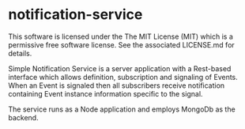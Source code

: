 notification-service
====================
This software is licensed under the The MIT License (MIT) which is a permissive free software license.  See the associated LICENSE.md for details.

Simple Notification Service is a server application with a Rest-based interface which allows definition, subscription 
and signaling of Events. When an Event is signaled then all subscribers receive notification containing Event instance 
information specific to the signal.

The service runs as a Node application and employs MongoDb as the backend.
